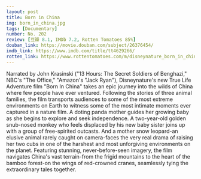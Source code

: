```yaml
---
layout: post 
title: Born in China
img: born_in_china.jpg
tags: [Documentary]
number: No. 202
review: [豆瓣 8.1, IMDb 7.2, Rotten Tomatoes 85%]
douban_link: https://movie.douban.com/subject/26376454/
imdb_link: https://www.imdb.com/title/tt4629266/
rotten_link: https://www.rottentomatoes.com/m/disneynature_born_in_china
---
```


Narrated by John Krasinski ("13 Hours: The Secret Soldiers of Benghazi," NBC's "The Office," "Amazon's "Jack Ryan"), Disneynature's new True Life Adventure film "Born In China" takes an epic journey into the wilds of China where few people have ever ventured. Following the stories of three animal families, the film transports audiences to some of the most extreme environments on Earth to witness some of the most intimate moments ever captured in a nature film. A doting panda mother guides her growing baby as she begins to explore and seek independence. A two-year-old golden snub-nosed monkey who feels displaced by his new baby sister joins up with a group of free-spirited outcasts. And a mother snow leopard-an elusive animal rarely caught on camera-faces the very real drama of raising her two cubs in one of the harshest and most unforgiving environments on the planet. Featuring stunning, never-before-seen imagery, the film navigates China's vast terrain-from the frigid mountains to the heart of the bamboo forest-on the wings of red-crowned cranes, seamlessly tying the extraordinary tales together.